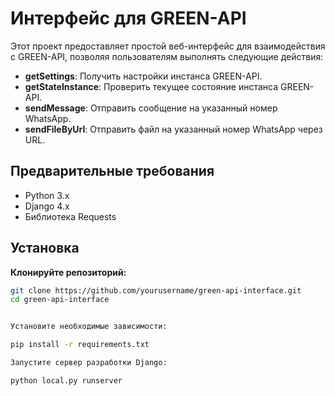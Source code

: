 # Интерфейс для GREEN-API

Этот проект предоставляет простой веб-интерфейс для взаимодействия с GREEN-API, позволяя пользователям выполнять следующие действия:

- **getSettings**: Получить настройки инстанса GREEN-API.
- **getStateInstance**: Проверить текущее состояние инстанса GREEN-API.
- **sendMessage**: Отправить сообщение на указанный номер WhatsApp.
- **sendFileByUrl**: Отправить файл на указанный номер WhatsApp через URL.

## Предварительные требования

- Python 3.x
- Django 4.x
- Библиотека Requests

## Установка

**Клонируйте репозиторий:**

   ```bash
   git clone https://github.com/yourusername/green-api-interface.git
   cd green-api-interface


Установите необходимые зависимости:

pip install -r requirements.txt

Запустите сервер разработки Django:

python local.py runserver
